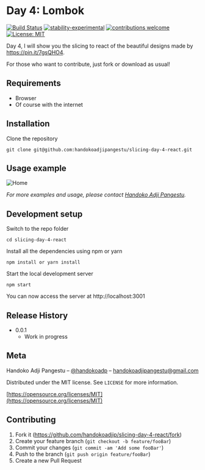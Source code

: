 # Day 4: Lombok

[![Build Status](https://travis-ci.org/dwyl/esta.svg?branch=master)](https://github.com/handokoadjip/slicing-day-4-react)
[![stability-experimental](https://img.shields.io/badge/stability-experimental-orange.svg)](https://github.com/handokoadjip/slicing-day-4-react)
[![contributions welcome](https://img.shields.io/badge/contributions-welcome-brightgreen.svg?style=flat)](https://github.com/handokoadjip/slicing-day-4-react/fork)
[![License: MIT](https://img.shields.io/badge/License-MIT-yellow.svg)](https://opensource.org/licenses/MIT)

Day 4, I will show you the slicing to react of the beautiful designs made by https://pin.it/7gsQHO4.

For those who want to contribute, just fork or download as usual!

## Requirements

- Browser
- Of course with the internet

## Installation

Clone the repository

    git clone git@github.com:handokoadjipangestu/slicing-day-4-react.git

## Usage example

![Home](https://bebaskripsi.000webhostapp.com/slicing-day-4/home.png)

_For more examples and usage, please contact [Handoko Adji Pangestu](https://www.instagram.com/handokoadp/)._

## Development setup

Switch to the repo folder

    cd slicing-day-4-react

Install all the dependencies using npm or yarn

    npm install or yarn install

Start the local development server

    npm start

You can now access the server at http://localhost:3001

## Release History

- 0.0.1
  - Work in progress

## Meta

Handoko Adji Pangestu – [@handokoadp](https://www.instagram.com/handokoadp/) – handokoadjipangestu@gmail.com

Distributed under the MIT license. See `LICENSE` for more information.

[https://opensource.org/licenses/MIT](https://opensource.org/licenses/MIT)

## Contributing

1. Fork it (<https://github.com/handokoadjip/slicing-day-4-react/fork>)
2. Create your feature branch (`git checkout -b feature/fooBar`)
3. Commit your changes (`git commit -am 'Add some fooBar'`)
4. Push to the branch (`git push origin feature/fooBar`)
5. Create a new Pull Request
